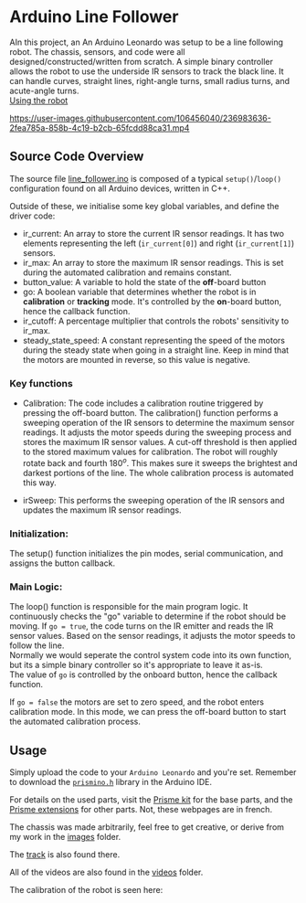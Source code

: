 # Arduino Line Follower


AIn this project, an An Arduino Leonardo was setup to be a line following robot. The chassis, sensors, and code were all designed/constructed/written from scratch. A simple binary controller allows the robot to use the underside IR sensors to track the black line. It can handle curves, straight lines, right-angle turns, small radius turns, and acute-angle turns. <br>
[Using the robot](#usage)

https://user-images.githubusercontent.com/106456040/236983636-2fea785a-858b-4c19-b2cb-65fcdd88ca31.mp4

## Source Code Overview
The source file [line_follower.ino](/line_follower/line_follower.ino) is composed of a typical `setup()`/`loop()` configuration found on all Arduino devices, written in C++.

Outside of these, we initialise some key global variables, and define the driver code:

- ir_current: An array to store the current IR sensor readings. It has two elements representing the left (`ir_current[0]`) and right (`ir_current[1]`) sensors.
- ir_max: An array to store the maximum IR sensor readings. This is set during the automated calibration and remains constant.
- button_value: A variable to hold the state of the **off**-board button
- go: A boolean variable that determines whether the robot is in **calibration** or **tracking** mode. It's controlled by the **on**-board button, hence the callback function.
- ir_cutoff: A percentage multiplier that controls the robots' sensitivity to ir_max.
- steady_state_speed: A constant representing the speed of the motors during the steady state when going in a straight line. Keep in mind that the motors are mounted in reverse, so this value is negative.

### Key functions

- Calibration: The code includes a calibration routine triggered by pressing the off-board button. The calibration() function performs a sweeping operation of the IR sensors to determine the maximum sensor readings. It adjusts the motor speeds during the sweeping process and stores the maximum IR sensor values. A cut-off threshold is then applied to the stored maximum values for calibration. The robot will roughly rotate back and fourth $180^o$. This makes sure it sweeps the brightest and darkest portions of the line. The whole calibration process is automated this way.

- irSweep: This performs the sweeping operation of the IR sensors and updates the maximum IR sensor readings.


### Initialization: 
The setup() function initializes the pin modes, serial communication, and assigns the button callback.

### Main Logic: 
The loop() function is responsible for the main program logic. It continuously checks the "go" variable to determine if the robot should be moving. If `go = true`, the code turns on the IR emitter and reads the IR sensor values. Based on the sensor readings, it adjusts the motor speeds to follow the line. <br>
Normally we would seperate the control system code into its own function, but its a simple binary controller so it's appropriate to leave it as-is.<br>
The value of `go` is controlled by the onboard button, hence the callback function.

If `go = false` the motors are set to zero speed, and the robot enters calibration mode. In this mode, we can press the off-board button to start the automated calibration process.



## Usage
Simply upload the code to your `Arduino Leonardo` and you're set.
Remember to download the [`prismino.h`](https://github.com/Robopoly/Robopoly_PRismino) library in the Arduino IDE.

For details on the used parts, visit the [Prisme kit](https://www.epfl.ch/campus/associations/list/robopoly/kit-prisme/) for the base parts, and the [Prisme extensions](https://www.epfl.ch/campus/associations/list/robopoly/kit-prisme-extension/) for other parts. Not, these webpages are in french.

The chassis was made arbitrarily, feel free to get creative, or derive from my work in the [images](images/) folder. <br>

The [track](images/20230508_222430.jpg) is also found there.

All of the videos are also found in the [videos](videos/) folder.

The calibration of the robot is seen here:

